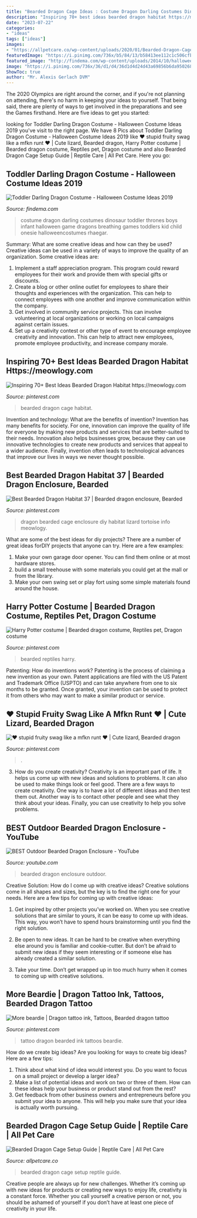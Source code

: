 ```yaml
---
title: "Bearded Dragon Cage Ideas : Costume Dragon Darling Costumes Dinosaur Toddler Thrones Boys Infant Halloween Game Dragons Breathing Games Toddlers Kid Child Onesie Halloweencostumes Rhaegar"
description: "Inspiring 70+ best ideas bearded dragon habitat https://meowlogy.com"
date: "2023-07-22"
categories:
- "ideas"
tags: ["ideas"]
images:
- "https://allpetcare.co/wp-content/uploads/2020/01/Bearded-Dragon-Cage-Setup-23.jpg"
featuredImage: "https://i.pinimg.com/736x/b5/84/13/b58413ee112c1c506cfb5140b1a81531.jpg"
featured_image: "http://findema.com/wp-content/uploads/2014/10/halloween_20145601.jpg"
image: "https://i.pinimg.com/736x/36/d1/d4/36d1d4d24d43a69856b6da9502680c7c.jpg"
ShowToc: true
author: "Mr. Alexis Gerlach DVM"
---
```



The 2020 Olympics are right around the corner, and if you're not planning on attending, there's no harm in keeping your ideas to yourself. That being said, there are plenty of ways to get involved in the preparations and see the Games firsthand. Here are five ideas to get you started: 

	

		
looking for Toddler Darling Dragon Costume - Halloween Costume Ideas 2019 you've visit to the right page. We have 8 Pics about Toddler Darling Dragon Costume - Halloween Costume Ideas 2019 like ♥ stupid fruity swag like a mfkn runt ♥ | Cute lizard, Bearded dragon, Harry Potter costume | Bearded dragon costume, Reptiles pet, Dragon costume and also Bearded Dragon Cage Setup Guide | Reptile Care | All Pet Care. Here you go:
		
    
## Toddler Darling Dragon Costume - Halloween Costume Ideas 2019

<img loading=lazy src="http://findema.com/wp-content/uploads/2014/10/halloween_20145601.jpg" onerror="this.onerror=null;this.src='https://tse2.mm.bing.net/th?id=OIP.ioG_goKCHBnlqTJVhzgLWQHaKl&amp;pid=15.1';" alt="Toddler Darling Dragon Costume - Halloween Costume Ideas 2019">

_Source: findema.com_

>costume dragon darling costumes dinosaur toddler thrones boys infant halloween game dragons breathing games toddlers kid child onesie halloweencostumes rhaegar. 

	

Summary: What are some creative ideas and how can they be used?
Creative ideas can be used in a variety of ways to improve the quality of an organization. Some creative ideas are:
1. Implement a staff appreciation program. This program could reward employees for their work and provide them with special gifts or discounts.
2. Create a blog or other online outlet for employees to share their thoughts and experiences with the organization. This can help to connect employees with one another and improve communication within the company.
3. Get involved in community service projects. This can involve volunteering at local organizations or working on local campaigns against certain issues.
4. Set up a creativity contest or other type of event to encourage employee creativity and innovation. This can help to attract new employees, promote employee productivity, and increase company morale.

    
## Inspiring 70+ Best Ideas Bearded Dragon Habitat Https://meowlogy.com

<img loading=lazy src="https://i.pinimg.com/736x/98/0e/ee/980eeeb43128e505af5179394eaa0cfb--bearded-dragon-habitat-bearded-dragon-cage.jpg" onerror="this.onerror=null;this.src='https://tse1.mm.bing.net/th?id=OIP.vktfcaMNfA-o4jFDVDkKfQAAAA&amp;pid=15.1';" alt="Inspiring 70+ Best Ideas Bearded Dragon Habitat https://meowlogy.com">

_Source: pinterest.com_

>bearded dragon cage habitat. 

	

Invention and technology: What are the benefits of invention?
Invention has many benefits for society. For one, innovation can improve the quality of life for everyone by making new products and services that are better-suited to their needs. Innovation also helps businesses grow, because they can use innovative technologies to create new products and services that appeal to a wider audience. Finally, invention often leads to technological advances that improve our lives in ways we never thought possible.

    
## Best Bearded Dragon Habitat 37 | Bearded Dragon Enclosure, Bearded

<img loading=lazy src="https://i.pinimg.com/736x/b5/84/13/b58413ee112c1c506cfb5140b1a81531.jpg" onerror="this.onerror=null;this.src='https://tse3.mm.bing.net/th?id=OIP.ADJLbiBhWGJWNZADjWzoxQHaJ7&amp;pid=15.1';" alt="Best Bearded Dragon Habitat 37 | Bearded dragon enclosure, Bearded">

_Source: pinterest.com_

>dragon bearded cage enclosure diy habitat lizard tortoise info meowlogy. 

	

What are some of the best ideas for diy projects?
There are a number of great ideas forDIY projects that anyone can try. Here are a few examples: 
1. Make your own garage door opener. You can find them online or at most hardware stores.
2. build a small treehouse with some materials you could get at the mall or from the library.
3. Make your own swing set or play fort using some simple materials found around the house.

    
## Harry Potter Costume | Bearded Dragon Costume, Reptiles Pet, Dragon Costume

<img loading=lazy src="https://i.pinimg.com/736x/f5/1f/51/f51f51c360c0f569063236212be40328.jpg" onerror="this.onerror=null;this.src='https://tse2.mm.bing.net/th?id=OIP.xk1GhTqJImjMDw4DBpLzvQHaJ3&amp;pid=15.1';" alt="Harry Potter costume | Bearded dragon costume, Reptiles pet, Dragon costume">

_Source: pinterest.com_

>bearded reptiles harry. 

	

Patenting: How do inventions work?
Patenting is the process of claiming a new invention as your own. Patent applications are filed with the US Patent and Trademark Office (USPTO) and can take anywhere from one to six months to be granted. Once granted, your invention can be used to protect it from others who may want to make a similar product or service.

    
## ♥ Stupid Fruity Swag Like A Mfkn Runt ♥ | Cute Lizard, Bearded Dragon

<img loading=lazy src="https://i.pinimg.com/736x/36/d1/d4/36d1d4d24d43a69856b6da9502680c7c.jpg" onerror="this.onerror=null;this.src='https://tse4.mm.bing.net/th?id=OIP.FAoAfynQIWSOu3yLtEG2HAHaJu&amp;pid=15.1';" alt="♥ stupid fruity swag like a mfkn runt ♥ | Cute lizard, Bearded dragon">

_Source: pinterest.com_

>. 

	

3. How do you create creativity?
Creativity is an important part of life. It helps us come up with new ideas and solutions to problems. It can also be used to make things look or feel good. There are a few ways to create creativity. One way is to have a lot of different ideas and then test them out. Another way is to contact other people and see what they think about your ideas. Finally, you can use creativity to help you solve problems.

    
## BEST Outdoor Bearded Dragon Enclosure - YouTube

<img loading=lazy src="https://i.ytimg.com/vi/uTrKz5gWP6Q/maxresdefault.jpg" onerror="this.onerror=null;this.src='https://tse3.mm.bing.net/th?id=OIP.dFIsfWu57P22p7BDSN3NrQHaEK&amp;pid=15.1';" alt="BEST Outdoor Bearded Dragon Enclosure - YouTube">

_Source: youtube.com_

>bearded dragon enclosure outdoor. 

	

Creative Solution: How do I come up with creative ideas?
Creative solutions come in all shapes and sizes, but the key is to find the right one for your needs. Here are a few tips for coming up with creative ideas:
1. Get inspired by other projects you’ve worked on. When you see creative solutions that are similar to yours, it can be easy to come up with ideas. This way, you won’t have to spend hours brainstorming until you find the right solution.

2. Be open to new ideas. It can be hard to be creative when everything else around you is familiar and cookie-cutter. But don’t be afraid to submit new ideas if they seem interesting or if someone else has already created a similar solution.

3. Take your time. Don’t get wrapped up in too much hurry when it comes to coming up with creative solutions.

    
## More Beardie | Dragon Tattoo Ink, Tattoos, Bearded Dragon Tattoo

<img loading=lazy src="https://i.pinimg.com/736x/6c/44/c6/6c44c6b6d4737947019f87b08f39d5ac--download-tattoo-free-download.jpg" onerror="this.onerror=null;this.src='https://tse4.mm.bing.net/th?id=OIP.DDHVga-YbAhUdVFDUtR6zQHaNL&amp;pid=15.1';" alt="More beardie | Dragon tattoo ink, Tattoos, Bearded dragon tattoo">

_Source: pinterest.com_

>tattoo dragon bearded ink tattoos beardie. 

	

How do we create big ideas?
Are you looking for ways to create big ideas? Here are a few tips:
1. Think about what kind of idea would interest you. Do you want to focus on a small project or develop a larger idea?
2. Make a list of potential ideas and work on two or three of them. How can these ideas help your business or product stand out from the rest?
3. Get feedback from other business owners and entrepreneurs before you submit your idea to anyone. This will help you make sure that your idea is actually worth pursuing.

    
## Bearded Dragon Cage Setup Guide | Reptile Care | All Pet Care

<img loading=lazy src="https://allpetcare.co/wp-content/uploads/2020/01/Bearded-Dragon-Cage-Setup-23.jpg" onerror="this.onerror=null;this.src='https://tse3.mm.bing.net/th?id=OIP.7dSngpgoQPuXIKF_y_V2hwAAAA&amp;pid=15.1';" alt="Bearded Dragon Cage Setup Guide | Reptile Care | All Pet Care">

_Source: allpetcare.co_

>bearded dragon cage setup reptile guide. 

	

Creative people are always up for new challenges. Whether it’s coming up with new ideas for products or creating new ways to enjoy life, creativity is a constant force. Whether you call yourself a creative person or not, you should be ashamed of yourself if you don’t have at least one piece of creativity in your life.

